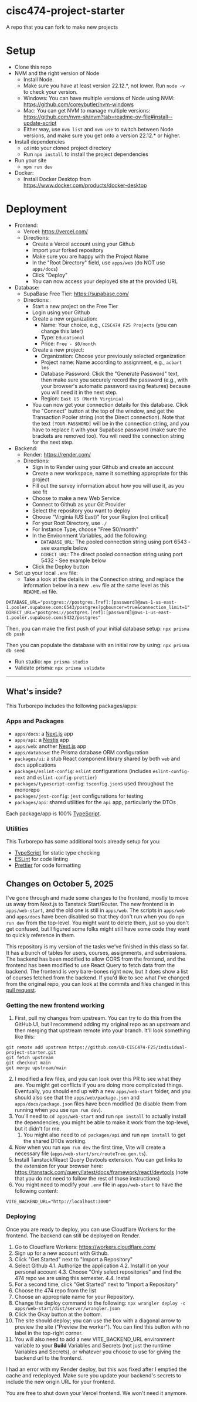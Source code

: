 # cisc474-project-starter

A repo that you can fork to make new projects

# Setup

- Clone this repo
- NVM and the right version of Node
  - Install Node.
  - Make sure you have at least version 22.12.\*, not lower. Run `node -v` to check your version.
  - Windows: You can have multiple versions of Node using NVM: <https://github.com/coreybutler/nvm-windows>
  - Mac: You can get NVM to manage multiple versions: https://github.com/nvm-sh/nvm?tab=readme-ov-file#install--update-script
  - Either way, use `nvm list` and `nvm use` to switch between Node versions, and make sure you get onto a version 22.12.\* or higher.
- Install dependencies
  - `cd` into your cloned project directory
  - Run `npm install` to install the project dependencies
- Run your site
  - `npm run dev`
- Docker:
  - Install Docker Desktop from <https://www.docker.com/products/docker-desktop>

# Deployment

- Frontend:
  - Vercel: https://vercel.com/
  - Directions:
    - Create a Vercel account using your Github
    - Import your forked repository
    - Make sure you are happy with the Project Name
    - In the "Root Directory" field, use `apps/web` (do NOT use `apps/docs`)
    - Click "Deploy"
    - You can now access your deployed site at the provided URL
- Database:
  - SupaBase Free Tier: https://supabase.com/
  - Directions:
    - Start a new project on the Free Tier
    - Login using your Github
    - Create a new organization:
      - Name: Your choice, e.g., `CISC474 F25 Projects` (you can change this later)
      - Type: `Educational`
      - Price: `Free - $0/month`
    - Create a new project:
      - Organization: Choose your previously selected organization
      - Project name: Name according to assignment, e.g., `acbart lms`
      - Database Password: Click the "Generate Password" text, then make sure you securely record the password (e.g., with your browser's automatic password saving features) because you will need it in the next step.
      - Region: `East US (North Virginia)`
    - You can now get your connection details for this database. Click the "Connect" button at the top of the window, and get the Transaction Pooler string (not the Direct connection). Note that the text `[YOUR-PASSWORD]` will be in the connection string, and you have to replace it with your Supabase password (make sure the brackets are removed too). You will need the connection string for the next step.
- Backend:
  - Render: https://render.com/
  - Directions:
    - Sign in to Render using your Github and create an account
    - Create a new workspace, name it something appropriate for this project
    - Fill out the survey information about how you will use it, as you see fit
    - Choose to make a new Web Service
    - Connect to Github as your Git Provider
    - Select the repository you want to deploy
    - Choose "Virginia (US East)" for your Region (not critical)
    - For your Root Directory, use `./`
    - For Instance Type, choose "Free $0/month"
    - In the Environment Variables, add the following:
      - `DATABASE_URL`: The pooled connection string using port 6543 - see example below
      - `DIRECT_URL`: The direct pooled connection string using port 5432 - See example below
    - Click the Deploy button
- Set up your local `.env` file:
  - Take a look at the details in the Connection string, and replace the information below in a new `.env` file at the same level as this `README.md` file.

```
DATABASE_URL="postgres://postgres.[ref]:[password]@aws-1-us-east-1.pooler.supabase.com:6543/postgres?pgbouncer=true&connection_limit=1"
DIRECT_URL="postgres://postgres.[ref]:[password]@aws-1-us-east-1.pooler.supabase.com:5432/postgres"
```

Then, you can make the first push of your initial database setup: `npx prisma db push`

Then you can populate the database with an initial row by using: `npx prisma db seed`

- Run studio: `npx prisma studio`
- Validate prisma: `npx prisma validate`

---

## What's inside?

This Turborepo includes the following packages/apps:

### Apps and Packages

- `apps/docs`: a [Next.js](https://nextjs.org/) app
- `apps/api`: a [Nestjs](https://nodejs.org/) app
- `apps/web`: another [Next.js](https://nextjs.org/) app
- `apps/database`: the Prisma database ORM configuration
- `packages/ui`: a stub React component library shared by both `web` and `docs` applications
- `packages/eslint-config`: `eslint` configurations (includes `eslint-config-next` and `eslint-config-prettier`)
- `packages/typescript-config`: `tsconfig.json`s used throughout the monorepo
- `packages/jest-config`: `jest` configurations for testing
- `packages/api`: shared utilities for the `api` app, particularly the DTOs

Each package/app is 100% [TypeScript](https://www.typescriptlang.org/).

### Utilities

This Turborepo has some additional tools already setup for you:

- [TypeScript](https://www.typescriptlang.org/) for static type checking
- [ESLint](https://eslint.org/) for code linting
- [Prettier](https://prettier.io) for code formatting

## Changes on October 5, 2025

I've gone through and made some changes to the frontend, mostly to move us away from Next.js to Tanstack Start/Router. The new frontend is in `apps/web-start`, and the old one is still in `apps/web`. The scripts in `apps/web` and `apps/docs` have been disabled so that they don't run when you do `npm run dev` from the top-level. You might want to delete them, just so you don't get confused, but I figured some folks might still have some code they want to quickly reference in them.

This repository is my version of the tasks we've finished in this class so far. It has a bunch of tables for users, courses, assignments, and submissions. The backend has been modified to allow CORS from the frontend, and the frontend has been modified to use React Query to fetch data from the backend. The frontend is very bare-bones right now, but it does show a list of courses fetched from the backend. If you'd like to see what I've changed from the original repo, you can look at the commits and files changed in this [pull request](https://github.com/UD-CISC474-F25/individual-project-starter/pull/21/files).

### Getting the new frontend working

1. First, pull my changes from upstream. You can try to do this from the GitHub UI, but I recommend adding my original repo as an upstream and then merging that upstream remote into your branch. It'll look something like this:

```console
git remote add upstream https://github.com/UD-CISC474-F25/individual-project-starter.git
git fetch upstream
git checkout main
get merge upstream/main
```

2. I modified a few files, and you can look over this PR to see what they are. You might get conflicts if you are doing more complicated things. Eventually, you should end up with a new `apps/web-start` folder, and you should also see that the `apps/web/package.json` and `apps/docs/package.json` files have been modified (to disable them from running when you use `npm run dev`).
3. You'll need to `cd apps/web-start` and run `npm install` to actually install the dependencies; you might be able to make it work from the top-level, but it didn't for me.
   1. You might also need to `cd packages/api` and run `npm install` to get the shared DTOs working.
4. Now when you run `npm run dev` the first time, Vite will create a necessary file (`apps/web-start/src/routeTree.gen.ts`).
5. Install Tanstack/React Query Devtools extension. You can get links to the extension for your browser here: https://tanstack.com/query/latest/docs/framework/react/devtools (note that you do not need to follow the rest of those instructions)
6. You might need to modify your `.env` file in `apps/web-start` to have the following content:

```
VITE_BACKEND_URL="http://localhost:3000"
```

### Deploying

Once you are ready to deploy, you can use Cloudflare Workers for the frontend. The backend can still be deployed on Render.

1. Go to Cloudflare Workers: https://workers.cloudflare.com/
2. Sign up for a new account with Github.
3. Click "Get Started" next to "Import a Repository"
4. Select Github
   4.1. Authorize the application
   4.2. Install it on your personal account
   4.3. Choose "Only select repositories" and find the 474 repo we are using this semester.
   4.4. Install
5. For a second time, click "Get Started" next to "Import a Repository"
6. Choose the 474 repo from the list
7. Choose an appropriate name for your Repository.
8. Change the deploy command to the following: `npx wrangler deploy -c apps/web-start/dist/server/wrangler.json`
9. Click the Okay button at the bottom.
10. The site should deploy; you can use the box with a diagonal arrow to preview the site ("Preview the worker"). You can find this button with no label in the top-right corner.
11. You will also need to add a new VITE_BACKEND_URL environment variable to your **Build** Variables and Secrets (not just the runtime Variables and Secrets), or whatever you choose to use for giving the backend url to the frontend.

I had an error with my Render deploy, but this was fixed after I emptied the cache and redeployed. Make sure you update your backend's secrets to include the new origin URL for your frontend.

You are free to shut down your Vercel frontend. We won't need it anymore.
